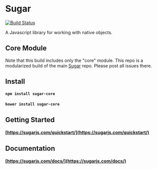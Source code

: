 # Sugar

[![Build Status](https://secure.travis-ci.org/andrewplummer/Sugar.png)](http://travis-ci.org/andrewplummer/Sugar)

A Javascript library for working with native objects.

## Core Module

Note that this build includes only the "core" module. This repo is a modularized build of the main [Sugar](https://github.com/andrewplummer/Sugar) repo. Please post all issues there.

## Install

#### `npm install sugar-core`
#### `bower install sugar-core`

## Getting Started

#### [https://sugarjs.com/quickstart/](https://sugarjs.com/quickstart/)

## Documentation

#### [https://sugarjs.com/docs/](https://sugarjs.com/docs/)